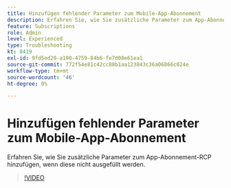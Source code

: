 ```yaml
---
title: Hinzufügen fehlender Parameter zum Mobile-App-Abonnement
description: Erfahren Sie, wie Sie zusätzliche Parameter zum App-Abonnement-RCP hinzufügen, wenn diese nicht ausgefüllt werden.
feature: Subscriptions
role: Admin
level: Experienced
type: Troubleshooting
kt: 8419
exl-id: 9fd5ed20-a190-4759-84b6-fe7d08e61ea1
source-git-commit: 772f54e81c42cc88b1aa123843c36a06866c024e
workflow-type: tm+mt
source-wordcount: '46'
ht-degree: 0%

---
```


# Hinzufügen fehlender Parameter zum Mobile-App-Abonnement

Erfahren Sie, wie Sie zusätzliche Parameter zum App-Abonnement-RCP hinzufügen, wenn diese nicht ausgefüllt werden.

>[!VIDEO](https://video.tv.adobe.com/v/335950?quality=12)
